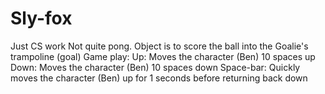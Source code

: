 # Sly-fox
Just CS work
Not quite pong. Object is to score the ball into the Goalie's trampoline (goal)
Game play:
Up: Moves the character (Ben) 10 spaces up
Down: Moves the character (Ben) 10 spaces down
Space-bar: Quickly moves the character (Ben) up for 1 seconds before returning back down
